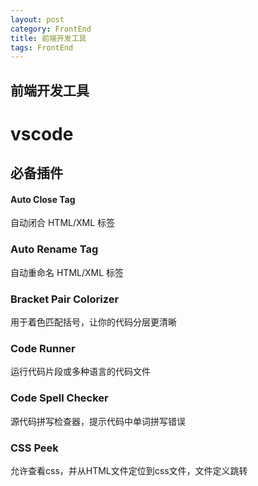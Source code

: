 ```yaml
---
layout: post
category: FrontEnd
title: 前端开发工具
tags: FrontEnd
---
```


## 前端开发工具

# vscode

## 必备插件

#### Auto Close Tag

自动闭合 HTML/XML 标签

### Auto Rename Tag

自动重命名 HTML/XML 标签

### Bracket Pair Colorizer

用于着色匹配括号，让你的代码分层更清晰

### Code Runner

运行代码片段或多种语言的代码文件

### Code Spell Checker

源代码拼写检查器，提示代码中单词拼写错误

### CSS Peek

允许查看css，并从HTML文件定位到css文件，文件定义跳转

